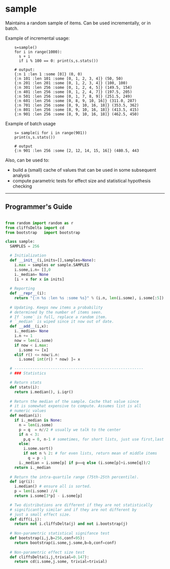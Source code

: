
# sample

Maintains a random sample
of items.  Can be used incrementally, or in batch.

Example of incremental usage:

        s=sample()
        for i in range(1000):
          s + i
          if i % 100 == 0: print(s,s.stats())

        # output:
        {:n 1 :len 1 :some [0]} (0, 0)
        {:n 101 :len 101 :some [0, 1, 2, 3, 4]} (50, 50)
        {:n 201 :len 201 :some [0, 1, 2, 3, 4]} (100, 100)
        {:n 301 :len 256 :some [0, 1, 2, 4, 5]} (149.5, 154)
        {:n 401 :len 256 :some [0, 1, 2, 4, 7]} (197.5, 205)
        {:n 501 :len 256 :some [0, 1, 7, 8, 9]} (251.5, 249)
        {:n 601 :len 256 :some [0, 8, 9, 10, 16]} (311.0, 287)
        {:n 701 :len 256 :some [8, 9, 10, 16, 18]} (353.5, 362)
        {:n 801 :len 256 :some [8, 9, 10, 16, 18]} (413.5, 415)
        {:n 901 :len 256 :some [8, 9, 10, 16, 18]} (462.5, 450)

Example of batch usage     

        s= sample(i for i in range(901))
        print(s,s.stats())

        # output
        {:n 901 :len 256 :some [2, 12, 14, 15, 16]} (480.5, 443

Also, can be used to:

- build a (small) cache of values that can be used in some subsequent analysis
- compute parametric tests for effect size and statistical hypothesis checking

_____
## Programmer's Guide    

```python

from random import random as r
from cliffsDelta import cd
from bootstrap   import bootstrap

class sample:
  SAMPLES = 256

  # Initialization
  def __init__(i,inits=[],samples=None):
    i.max = samples or sample.SAMPLES
    i.some,i.n= [],0
    i._median= None
    [i + x for x in inits]
    
  # Reporting
  def __repr__(i):
    return "{:n %s :len %s :some %s}" % (i.n, len(i.some), i.some[:5])
  
  # Updating. Keeps new items a probability
  # determined by the number of items seen.
  # If `some` is full, replace a random item.
  # `_median` is wiped since it now out of date.
  def __add__(i,x):
    i._median= None
    i.n += 1
    now = len(i.some)
    if now < i.max:
      i.some += [x]
    elif r() <= now/i.n:
      i.some[ int(r() * now) ]= x

  # ---------------------------------------------------------
  # ### Statistics

  # Return stats
  def stats(i):
    return i.median(), i.iqr()
  
  # Return the median of the sample. Cache that value since
  # it is somewhat expensive to compute. Assumes list is all
  # numeric values
  def median(i):
    if i._median is None:
      n = len(i.some)
      p = q  = n//2 # usually we talk to the center
      if n < 3:    
        p,q = 0, n-1 # sometimes, for short lists, just use first,last
      else:
        i.some.sort()
        if not n % 2: # for even lists, return mean of middle items
          q = p -1
      i._median = i.some[p] if p==q else (i.some[p]+i.some[q])/2
    return i._median
  
  # Return the intra-quartile range (75th-25th percentile).
  def iqr(i):
    i.median() # ensure all is sorted.
    p = len(i.some) //4
    return i.some[3*p] - i.some[p]

  # Two distributions are different if they are not statistically
  # significantly similar and if they are not different by
  # just a small effect size.
  def diff(i,j):
    return not i.cliffsDelta(j) and not i.bootstrap(j)
  
  # Non-parametric statistical signifance test
  def bootstrap(i,j,b=256,conf=95):
    return bootstrap(i.some,j.some,b=b,conf=conf)
  
  # Non-parametric effect size test
  def cliffsDelta(i,j,trivial=0.147):
    return cd(i.some,j.some, trivial=trivial)

```

